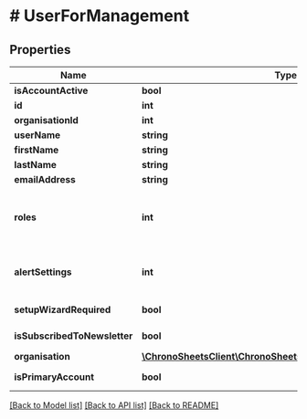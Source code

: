 # # UserForManagement

## Properties

Name | Type | Description | Notes
------------ | ------------- | ------------- | -------------
**isAccountActive** | **bool** |  | [optional]
**id** | **int** | The ID of the user | [optional]
**organisationId** | **int** | The ID of the organisation | [optional]
**userName** | **string** | The username of the user | [optional]
**firstName** | **string** | The first name of the user | [optional]
**lastName** | **string** | The last name of the user | [optional]
**emailAddress** | **string** | The email address of the user | [optional]
**roles** | **int** | A BIT field designating which Roles/Permissions the employee will have when they sign in.  See the {timesheets.types.Enums.UserRoles} Enum for more details | [optional]
**alertSettings** | **int** | A BIT field designating which Alerts the employee will receive.  See the {timesheets.types.Enums.AlertSettings} Enum for more details | [optional]
**setupWizardRequired** | **bool** | Whether or not the setup wizard is required | [optional]
**isSubscribedToNewsletter** | **bool** | Whether or not the user is subscribed to the user | [optional]
**organisation** | [**\ChronoSheetsClient\ChronoSheetsClientLibModel\Organisation**](Organisation.md) |  | [optional]
**isPrimaryAccount** | **bool** | Whether or not this account is the organisation&#39;s primary account. | [optional]

[[Back to Model list]](../../README.md#models) [[Back to API list]](../../README.md#endpoints) [[Back to README]](../../README.md)

